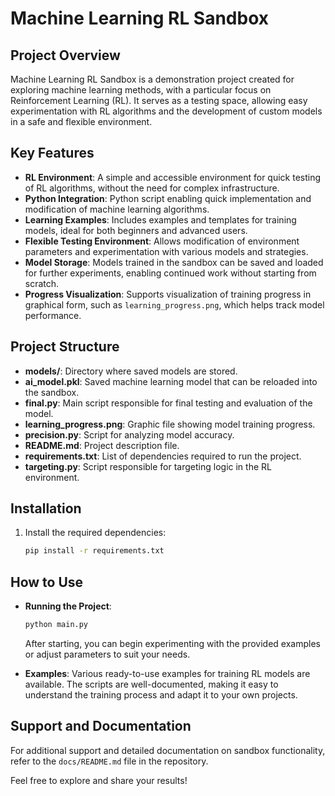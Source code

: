 # Machine Learning RL Sandbox

## Project Overview

Machine Learning RL Sandbox is a demonstration project created for exploring machine learning methods, with a particular focus on Reinforcement Learning (RL). It serves as a testing space, allowing easy experimentation with RL algorithms and the development of custom models in a safe and flexible environment.

## Key Features
- **RL Environment**: A simple and accessible environment for quick testing of RL algorithms, without the need for complex infrastructure.
- **Python Integration**: Python script enabling quick implementation and modification of machine learning algorithms.
- **Learning Examples**: Includes examples and templates for training models, ideal for both beginners and advanced users.
- **Flexible Testing Environment**: Allows modification of environment parameters and experimentation with various models and strategies.
- **Model Storage**: Models trained in the sandbox can be saved and loaded for further experiments, enabling continued work without starting from scratch.
- **Progress Visualization**: Supports visualization of training progress in graphical form, such as `learning_progress.png`, which helps track model performance.

## Project Structure

- **models/**: Directory where saved models are stored.
- **ai_model.pkl**: Saved machine learning model that can be reloaded into the sandbox.
- **final.py**: Main script responsible for final testing and evaluation of the model.
- **learning_progress.png**: Graphic file showing model training progress.
- **precision.py**: Script for analyzing model accuracy.
- **README.md**: Project description file.
- **requirements.txt**: List of dependencies required to run the project.
- **targeting.py**: Script responsible for targeting logic in the RL environment.

## Installation

1. Install the required dependencies:
   ```sh
   pip install -r requirements.txt
   ```

## How to Use

- **Running the Project**:
  ```sh
  python main.py
  ```
  After starting, you can begin experimenting with the provided examples or adjust parameters to suit your needs.

- **Examples**:
  Various ready-to-use examples for training RL models are available. The scripts are well-documented, making it easy to understand the training process and adapt it to your own projects.

## Support and Documentation
For additional support and detailed documentation on sandbox functionality, refer to the `docs/README.md` file in the repository.

Feel free to explore and share your results!